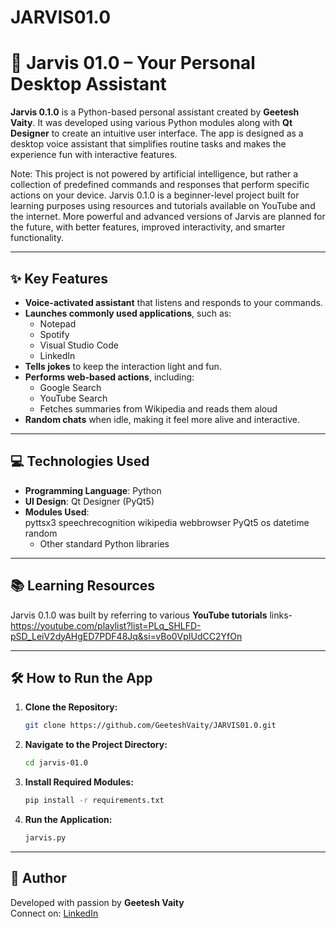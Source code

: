 # JARVIS01.0

# 🔹 Jarvis 01.0 – Your Personal Desktop Assistant

**Jarvis 0.1.0** is a Python-based personal assistant created by **Geetesh Vaity**. It was developed using various Python modules along with **Qt Designer** to create an intuitive user interface. The app is designed as a desktop voice assistant that simplifies routine tasks and makes the experience fun with interactive features.

Note: This project is not powered by artificial intelligence, but rather a collection of predefined commands and responses that perform specific actions on your device. Jarvis 0.1.0 is a beginner-level project built for learning purposes using resources and tutorials available on YouTube and the internet. More powerful and advanced versions of Jarvis are planned for the future, with better features, improved interactivity, and smarter functionality.

---

## ✨ Key Features

- **Voice-activated assistant** that listens and responds to your commands.
- **Launches commonly used applications**, such as:
  - Notepad  
  - Spotify  
  - Visual Studio Code  
  - LinkedIn
- **Tells jokes** to keep the interaction light and fun.
- **Performs web-based actions**, including:
  - Google Search  
  - YouTube Search  
  - Fetches summaries from Wikipedia and reads them aloud
- **Random chats** when idle, making it feel more alive and interactive.

---

## 💻 Technologies Used

- **Programming Language**: Python  
- **UI Design**: Qt Designer (PyQt5)  
- **Modules Used**:  
      pyttsx3
      speechrecognition
      wikipedia
      webbrowser
      PyQt5
      os
      datetime
      random
  - Other standard Python libraries

---

## 📚 Learning Resources

Jarvis 0.1.0 was built by referring to various **YouTube tutorials** 
links-https://youtube.com/playlist?list=PLq_SHLFD-pSD_LeiV2dyAHgED7PDF48Jq&si=vBo0VpIUdCC2YfOn

---

## 🛠 How to Run the App

1. **Clone the Repository:**
   ```bash
   git clone https://github.com/GeeteshVaity/JARVIS01.0.git
   ```

2. **Navigate to the Project Directory:**
   ```bash
   cd jarvis-01.0
   ```

3. **Install Required Modules:**
   ```bash
   pip install -r requirements.txt
   ```

4. **Run the Application:**
   ```bash
   jarvis.py
   ```

---

## 👤 Author

Developed with passion by **Geetesh Vaity**  
Connect on: [LinkedIn](https://www.linkedin.com/in/geetesh-sanjay-vaity)
